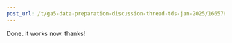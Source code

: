```yaml
---
post_url: /t/ga5-data-preparation-discussion-thread-tds-jan-2025/166576/57
---
```

Done. it works now. thanks!